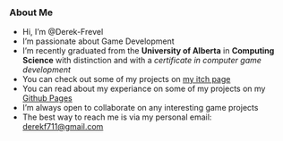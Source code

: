 ### About Me
- Hi, I’m @Derek-Frevel
- I’m passionate about Game Development
- I’m recently graduated from the **University of Alberta** in **Computing Science** with distinction and with a _certificate in computer game development_
- You can check out some of my projects on [my itch page](https://derek-frevel.itch.io)
- You can read about my experiance on some of my projects on my [Github Pages](https://derek-frevel.github.io)
- I’m always open to collaborate on any interesting game projects
- The best way to reach me is via my personal email: derekf711@gmail.com
<!---
Derek-Frevel/Derek-Frevel is a ✨ special ✨ repository because its `README.md` (this file) appears on your GitHub profile.
You can click the Preview link to take a look at your changes.
--->
